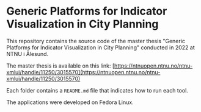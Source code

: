 # Generic Platforms for Indicator Visualization in City Planning

This repository contains the source code of the master thesis "Generic Platforms for Indicator Visualization in City Planning" conducted in 2022 at NTNU i Ålesund.

The master thesis is available on this link: [https://ntnuopen.ntnu.no/ntnu-xmlui/handle/11250/3015570](https://ntnuopen.ntnu.no/ntnu-xmlui/handle/11250/3015570)

Each folder contains a `README.md` file that indicates how to run each tool.

The applications were developed on Fedora Linux.
